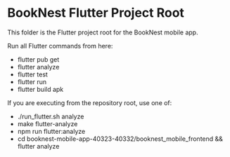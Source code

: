 # BookNest Flutter Project Root

This folder is the Flutter project root for the BookNest mobile app.

Run all Flutter commands from here:
- flutter pub get
- flutter analyze
- flutter test
- flutter run
- flutter build apk

If you are executing from the repository root, use one of:
- ./run_flutter.sh analyze
- make flutter-analyze
- npm run flutter:analyze
- cd booknest-mobile-app-40323-40332/booknest_mobile_frontend && flutter analyze
